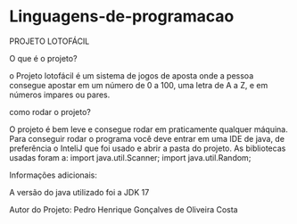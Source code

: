 # Linguagens-de-programacao

PROJETO LOTOFÁCIL

O que é o projeto?

o Projeto lotofácil é um sistema de jogos de aposta onde a pessoa consegue apostar em um número de 0 a 100, uma letra de A a Z, e em números impares ou pares.

como rodar o projeto?

O projeto é bem leve e consegue rodar em praticamente qualquer máquina.
Para conseguir rodar o programa você deve entrar em uma IDE de java, de preferência o InteliJ que foi usado e abrir a pasta do projeto.
As bibliotecas usadas foram a: import java.util.Scanner; import java.util.Random;

Informações adicionais:

A versão do java utilizado foi a JDK 17

Autor do Projeto:
Pedro Henrique Gonçalves de Oliveira Costa
